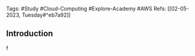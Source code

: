 Tags: #Study #Cloud-Computing #Explore-Academy #AWS 
Refs: [[02-05-2023, Tuesday#^eb7a92]]

## Introduction
f